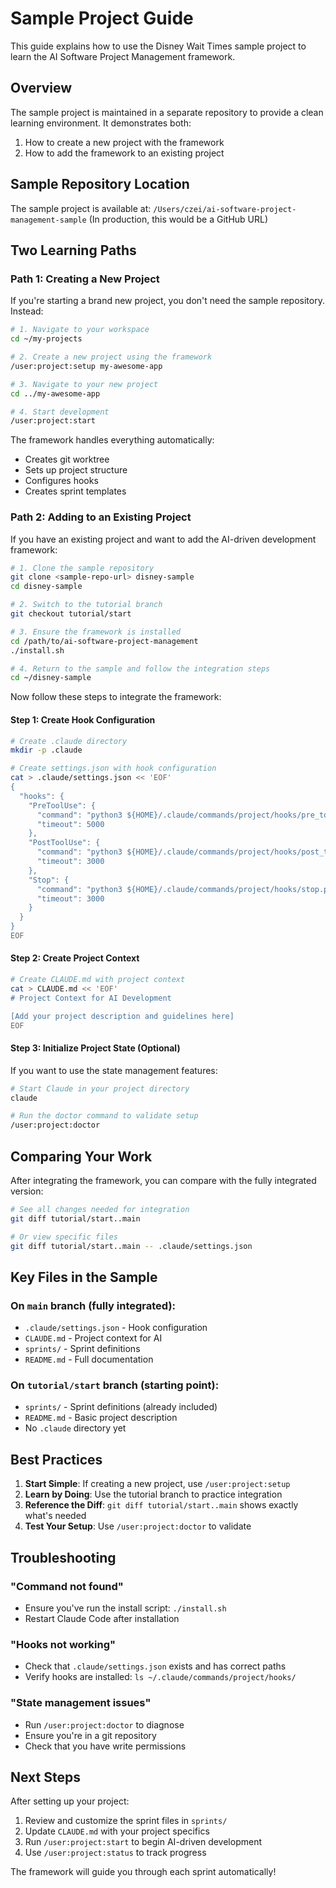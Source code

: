 # Sample Project Guide

This guide explains how to use the Disney Wait Times sample project to learn the AI Software Project Management framework.

## Overview

The sample project is maintained in a separate repository to provide a clean learning environment. It demonstrates both:
1. How to create a new project with the framework
2. How to add the framework to an existing project

## Sample Repository Location

The sample project is available at: `/Users/czei/ai-software-project-management-sample`
(In production, this would be a GitHub URL)

## Two Learning Paths

### Path 1: Creating a New Project

If you're starting a brand new project, you don't need the sample repository. Instead:

```bash
# 1. Navigate to your workspace
cd ~/my-projects

# 2. Create a new project using the framework
/user:project:setup my-awesome-app

# 3. Navigate to your new project
cd ../my-awesome-app

# 4. Start development
/user:project:start
```

The framework handles everything automatically:
- Creates git worktree
- Sets up project structure
- Configures hooks
- Creates sprint templates

### Path 2: Adding to an Existing Project

If you have an existing project and want to add the AI-driven development framework:

```bash
# 1. Clone the sample repository
git clone <sample-repo-url> disney-sample
cd disney-sample

# 2. Switch to the tutorial branch
git checkout tutorial/start

# 3. Ensure the framework is installed
cd /path/to/ai-software-project-management
./install.sh

# 4. Return to the sample and follow the integration steps
cd ~/disney-sample
```

Now follow these steps to integrate the framework:

#### Step 1: Create Hook Configuration

```bash
# Create .claude directory
mkdir -p .claude

# Create settings.json with hook configuration
cat > .claude/settings.json << 'EOF'
{
  "hooks": {
    "PreToolUse": {
      "command": "python3 ${HOME}/.claude/commands/project/hooks/pre_tool_use.py",
      "timeout": 5000
    },
    "PostToolUse": {
      "command": "python3 ${HOME}/.claude/commands/project/hooks/post_tool_use.py",
      "timeout": 3000
    },
    "Stop": {
      "command": "python3 ${HOME}/.claude/commands/project/hooks/stop.py",
      "timeout": 3000
    }
  }
}
EOF
```

#### Step 2: Create Project Context

```bash
# Create CLAUDE.md with project context
cat > CLAUDE.md << 'EOF'
# Project Context for AI Development

[Add your project description and guidelines here]
EOF
```

#### Step 3: Initialize Project State (Optional)

If you want to use the state management features:

```bash
# Start Claude in your project directory
claude

# Run the doctor command to validate setup
/user:project:doctor
```

## Comparing Your Work

After integrating the framework, you can compare with the fully integrated version:

```bash
# See all changes needed for integration
git diff tutorial/start..main

# Or view specific files
git diff tutorial/start..main -- .claude/settings.json
```

## Key Files in the Sample

### On `main` branch (fully integrated):
- `.claude/settings.json` - Hook configuration
- `CLAUDE.md` - Project context for AI
- `sprints/` - Sprint definitions
- `README.md` - Full documentation

### On `tutorial/start` branch (starting point):
- `sprints/` - Sprint definitions (already included)
- `README.md` - Basic project description
- No `.claude` directory yet

## Best Practices

1. **Start Simple**: If creating a new project, use `/user:project:setup`
2. **Learn by Doing**: Use the tutorial branch to practice integration
3. **Reference the Diff**: `git diff tutorial/start..main` shows exactly what's needed
4. **Test Your Setup**: Use `/user:project:doctor` to validate

## Troubleshooting

### "Command not found"
- Ensure you've run the install script: `./install.sh`
- Restart Claude Code after installation

### "Hooks not working"
- Check that `.claude/settings.json` exists and has correct paths
- Verify hooks are installed: `ls ~/.claude/commands/project/hooks/`

### "State management issues"
- Run `/user:project:doctor` to diagnose
- Ensure you're in a git repository
- Check that you have write permissions

## Next Steps

After setting up your project:
1. Review and customize the sprint files in `sprints/`
2. Update `CLAUDE.md` with your project specifics
3. Run `/user:project:start` to begin AI-driven development
4. Use `/user:project:status` to track progress

The framework will guide you through each sprint automatically!